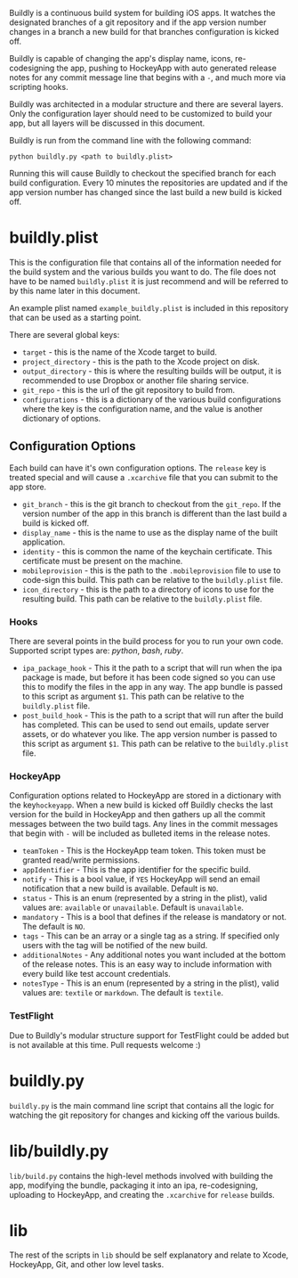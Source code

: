 Buildly is a continuous build system for building iOS apps. It watches the designated branches of a git repository and if the app version number changes in a branch a new build for that branches configuration is kicked off.

Buildly is capable of changing the app's display name, icons, re-codesigning the app, pushing to HockeyApp with auto generated release notes for any commit message line that begins with a `-`, and much more via scripting hooks.

Buildly was architected in a modular structure and there are several layers. Only the configuration layer should need to be customized to build your app, but all layers will be discussed in this document.

Buildly is run from the command line with the following command:

```
python buildly.py <path to buildly.plist>
```

Running this will cause Buildly to checkout the specified branch for each build configuration. Every 10 minutes the repositories are updated and if the app version number has changed since the last build a new build is kicked off.

# buildly.plist

This is the configuration file that contains all of the information needed for the build system and the various builds you want to do. The file does not have to be named `buildly.plist` it is just recommend and will be referred to by this name later in this document.

An example plist named `example_buildly.plist` is included in this repository that can be used as a starting point.

There are several global keys:

- `target` - this is the name of the Xcode target to build.
- `project_directory` - this is the path to the Xcode project on disk.
- `output_directory` - this is where the resulting builds will be output, it is recommended to use Dropbox or another file sharing service.
- `git_repo` - this is the url of the git repository to build from.
- `configurations` - this is a dictionary of the various build configurations where the key is the configuration name, and the value is another dictionary of options.

## Configuration Options

Each build can have it's own configuration options. The `release` key is treated special and will cause a `.xcarchive` file that you can submit to the app store.

- `git_branch` - this is the git branch to checkout from the `git_repo`. If the version number of the app in this branch is different than the last build a build is kicked off.
- `display_name` - this is the name to use as the display name of the built application.
- `identity` - this is common the name of the keychain certificate. This certificate must be present on the machine.
- `mobileprovision` - this is the path to the `.mobileprovision` file to use to code-sign this build. This path can be relative to the `buildly.plist` file.
- `icon_directory` - this is the path to a directory of icons to use for the resulting build. This path can be relative to the `buildly.plist` file.

### Hooks

There are several points in the build process for you to run your own code. Supported script types are: *python*, *bash*, *ruby*.

- `ipa_package_hook` - This it the path to a script that will run when the ipa package is made, but before it has been code signed so you can use this to modify the files in the app in any way. The app bundle is passed to this script as argument `$1`. This path can be relative to the `buildly.plist` file.
- `post_build_hook` - This is the path to a script that will run after the build has completed. This can be used to send out emails, update server assets, or do whatever you like. The app version number is passed to this script as argument `$1`. This path can be relative to the `buildly.plist` file.

### HockeyApp

Configuration options related to HockeyApp are stored in a dictionary with the key`hockeyapp`. When a new build is kicked off Buildly checks the last version for the build in HockeyApp and then gathers up all the commit messages between the two build tags. Any lines in the commit messages that begin with `-` will be included as bulleted items in the release notes.

- `teamToken` - This is the HockeyApp team token. This token must be granted read/write permissions.
- `appIdentifier` - This is the app identifier for the specific build.
- `notify` - This is a bool value, if `YES` HockeyApp will send an email notification that a new build is available. Default is `NO`.
- `status` - This is an enum (represented by a string in the plist), valid values are: `available` or `unavailable`. Default is `unavailable`.
- `mandatory` - This is a bool that defines if the release is mandatory or not. The default is `NO`.
- `tags` - This can be an array or a single tag as a string. If specified only users with the tag will be notified of the new build.
- `additionalNotes` - Any additional notes you want included at the bottom of the release notes. This is an easy way to include information with every build like test account credentials.
- `notesType` - This is an enum (represented by a string in the plist), valid values are: `textile` or `markdown`. The default is `textile`.

### TestFlight

Due to Buildly's modular structure support for TestFlight could be added but is not available at this time. Pull requests welcome :)

# buildly.py

`buildly.py` is the main command line script that contains all the logic for watching the git repository for changes and kicking off the various builds.

# lib/buildly.py

`lib/build.py` contains the high-level methods involved with building the app, modifying the bundle, packaging it into an ipa, re-codesigning, uploading to HockeyApp, and creating the `.xcarchive` for `release` builds.

# lib

The rest of the scripts in `lib` should be self explanatory and relate to Xcode, HockeyApp, Git, and other low level tasks.



